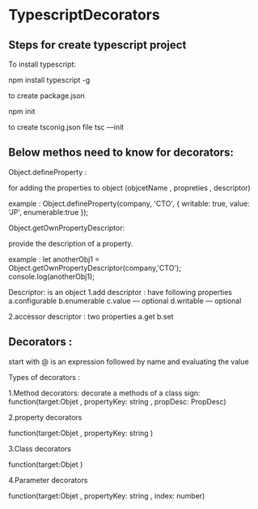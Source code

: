 # TypescriptDecorators

Steps for create typescript project
----------------------------------------
To install typescript:

npm install typescript -g

to create package.json

npm init

to create tsconig.json file
 tsc  —init

Below methos need to know for decorators:
--------------------------------------------
 Object.defineProperty :

 for adding the properties to object
 (objcetName , propreties , descriptor)

example :
Object.defineProperty(company, 'CTO', {
    writable: true,
    value: 'JP',
    enumerable:true
});


Object.getOwnPropertyDescriptor:

provide the description of a property.

example :
let anotherObj1 = Object.getOwnPropertyDescriptor(company,'CTO');
console.log(anotherObj1);


Descriptor: is an object
1.add descriptor : have following properties
	a.configurable
	b.enumerable
	c.value — optional
	d.writable — optional

2.accessor descriptor : two properties
	a.get
	b.set


Decorators :
------------ 
start with @
is an expression followed by name and evaluating the value

Types of decorators :

1.Method decorators: decorate a methods of a class
sign:
function(target:Objet , propertyKey: string , propDesc: PropDesc)

2.property decorators

function(target:Objet , propertyKey: string )

3.Class decorators

function(target:Objet )

4.Parameter decorators

function(target:Objet , propertyKey: string , index: number)